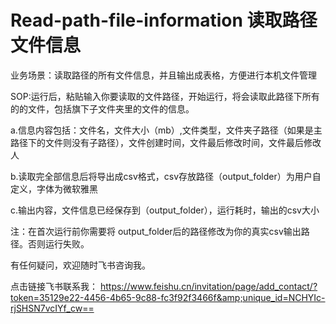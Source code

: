 # Read-path-file-information 读取路径文件信息
业务场景：读取路径的所有文件信息，并且输出成表格，方便进行本机文件管理

SOP:运行后，粘贴输入你要读取的文件路径，开始运行，将会读取此路径下所有的的文件，包括旗下子文件夹里的文件的信息。

a.信息内容包括：文件名，文件大小（mb）,文件类型，文件夹子路径（如果是主路径下的文件则没有子路径），文件创建时间，文件最后修改时间，文件最后修改人

b.读取完全部信息后将导出成csv格式，csv存放路径（output_folder）为用户自定义，字体为微软雅黑

c.输出内容，文件信息已经保存到（output_folder），运行耗时，输出的csv大小

注：在首次运行前你需要将 output_folder后的路径修改为你的真实csv输出路径。否则运行失败。

有任何疑问，欢迎随时飞书咨询我。

点击链接飞书联系我： https://www.feishu.cn/invitation/page/add_contact/?token=35129e22-4456-4b65-9c88-fc3f92f3466f&amp;unique_id=NCHYIc-rjSHSN7vcIYf_cw==
